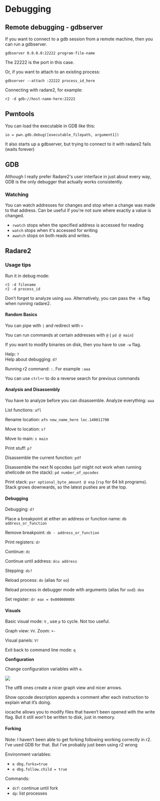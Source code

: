 # Debugging

## Remote debugging - gdbserver <a href="#docs-internal-guid-11e4f0cb-7fff-a8a1-4a5e-c053dffca575" id="docs-internal-guid-11e4f0cb-7fff-a8a1-4a5e-c053dffca575"></a>

If you want to connect to a gdb session from a remote machine, then you can run a gdbserver.

```
gdbserver 0.0.0.0:22222 program-file-name
```

The 22222 is the port in this case.

Or, if you want to attach to an existing process:

```
gdbserver --attach :22222 process_id_here
```

Connecting with radare2, for example:&#x20;

```
r2 -d gdb://host-name-here:22222
```

## Pwntools

You can load the executable in GDB like this:

```
io = pwn.gdb.debug([executable_filepath, argument1])
```

It also starts up a gdbserver, but trying to connect to it with radare2 fails (waits forever)

## GDB <a href="#docs-internal-guid-0e4a3569-7fff-9456-7ad6-c08071e2e205" id="docs-internal-guid-0e4a3569-7fff-9456-7ad6-c08071e2e205"></a>

Although I really prefer Radare2's user interface in just about every way, GDB is the only debugger that actually works consistently.&#x20;

### **Watching**

You can watch addresses for changes and stop when a change was made to that address. Can be useful if you're not sure where exactly a value is changed.

* `rwatch` stops when the specified address is accessed for reading
* `watch` stops when it's accessed for writing
* `awatch` stops on both reads and writes.

## Radare2&#x20;

### **Usage tips**

Run it in debug mode:

```
r2 -d filename
r2 -d process_id
```

Don’t forget to analyze using `aaa`. Alternatively, you can pass the `-A` flag when running radare2.

#### **Random Basics**

You can pipe with `|` and redirect with `>`

You can run commands at certain addresses with `@` ( `pd @ main`)

If you want to modify binaries on disk, then you have to use `-w` flag.

Help: `?`\
Help about debugging: `d?`

Running r2 command: `:`. For example `:aaa`&#x20;

You can use `ctrl+r` to do a reverse search for previous commands

#### **Analysis and Disassembly**

You have to analyze before you can disassemble. Analyze everything: `aaa`

List functions: `afl`

Rename location: `afn new_name_here loc.140011790`

Move to location: `s?`

Move to main: `s main`

Print stuff: `p?`&#x20;

Disassemble the current function: `pdf`

Disassemble the next N opcodes (`pdf` might not work when running shellcode on the stack): `pd number_of_opcodes`

Print stack: `pxr optional_byte_amount @ esp` (`rsp` for 64 bit programs). Stack grows downwards, so the latest pushes are at the top.

#### **Debugging**

Debugging: `d?`

Place a breakpoint at either an address or function name: `db address_or_function`

Remove breakpoint: `db - address_or_function`

Print registers: `dr`

Continue: `dc`

Continue until address: `dcu address`

Stepping: `ds?`

Reload process: `do` (alias for `oo`)

Reload process in debugger mode with arguments (alias for `ood`): `doo`

Set register: `dr eax = 0x00000000X`

#### **Visuals**

Basic visual mode: `V`  , use `p` to cycle. Not too useful.

Graph view: `VV`. Zoom: `+-`

Visual panels: `V!`

Exit back to command line mode: `q`

**Configuration**

Change configuration variables with `e`.

![](https://lh4.googleusercontent.com/Mv2KVXxSHTdaG4OxU32p5JRoA3rCzfYzL9vOHkcWyz2Pd0zb3ewSnBUxvkL08H\_UvBT-IhtC0\_z8uw1rGmo5foVVURCr\_mMrGHy\_GnRigUz7ESQWmD964v01Ec3aGnjVcmKqhyxwBEBrTp1popg0bw)

The utf8 ones create a nicer graph view and nicer arrows.

Show opcode description appends a comment after each instruction to explain what it’s doing.

iocache allows you to modify files that haven’t been opened with the write flag. But it still won’t be written to disk, just in memory.

#### **Forking**

Note: I haven’t been able to get forking following working correctly in r2. I’ve used GDB for that. But I’ve probably just been using r2 wrong

Environment variables:

* `e dbg.forks=true`
* `e dbg.follow.child = true`

Commands:

* `dcf`: continue until fork
* `dp`: list processes
